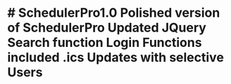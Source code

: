 <h1># SchedulerPro1.0</>
<strong>
Polished<strong> version of SchedulerPro
Updated JQuery Search function
Login Functions included
.ics Updates with selective Users